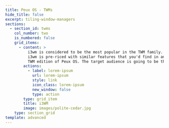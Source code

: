 ```yaml
---
title: Peux OS - TWMs
hide_title: false
excerpt: tiling-window-managers
sections:
  - section_id: twms
    col_number: two
    is_numbered: false
    grid_items:
      - content: >
          i3wm is considered to be the most popular in the TWM family. Peux OS
          i3wm is pre-riced with similar features that you'd find in any other
          TWM edition of Peux OS. The target audience is going to be the same.
        actions:
          - label: lorem-ipsum
            url: lorem-ipsum
            style: link
            icon_class: lorem-ipsum
            new_window: false
            type: action
        type: grid_item
        title: i3WM
        image: images/polite-cedar.jpg
    type: section_grid
template: advanced
---
```

